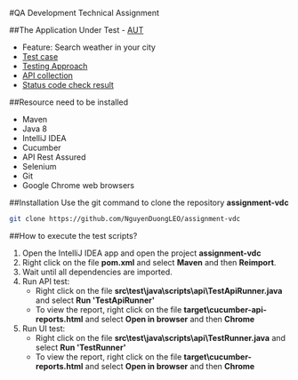 #QA Development Technical Assignment

##The Application Under Test - [AUT](https://openweathermap.org/)
- Feature: Search weather in your city
- [Test case](https://github.com/NguyenDuongLEO/assignment-vdc/blob/master/Testing%20Document/Assignment_TestCases.xlsx)
- [Testing Approach](https://github.com/NguyenDuongLEO/assignment-vdc/blob/master/Testing%20Document/Testing%20Approach.docx)
- [API collection](https://github.com/NguyenDuongLEO/assignment-vdc/blob/master/Testing%20Document/Openweathermap%20-%20API%20Search%20Weather%20in%20your%20city.postman_collection.json)
- [Status code check result](https://github.com/NguyenDuongLEO/assignment-vdc/blob/master/Testing%20Document/Testing%20Approach.docx)

##Resource need to be installed
- Maven
- Java 8
- IntelliJ IDEA
- Cucumber
- API Rest Assured
- Selenium
- Git
- Google Chrome web browsers

##Installation
Use the git command to clone the repository **assignment-vdc**
```bash
git clone https://github.com/NguyenDuongLEO/assignment-vdc
```

##How to execute the test scripts?
1. Open the IntelliJ IDEA app and open the project **assignment-vdc**
2. Right click on the file **pom.xml** and select **Maven** and then **Reimport**.
3. Wait until all dependencies are imported.
4. Run API test: 
	- Right click on the file **src\test\java\scripts\api\TestApiRunner.java** and select **Run 'TestApiRunner'**
	- To view the report, right click on the file **target\cucumber-api-reports.html** and select **Open in browser** and then **Chrome**
5. Run UI test:
	- Right click on the file **src\test\java\scripts\api\TestRunner.java** and select **Run 'TestRunner'**
	- To view the report, right click on the file **target\cucumber-reports.html** and select **Open in browser** and then **Chrome**